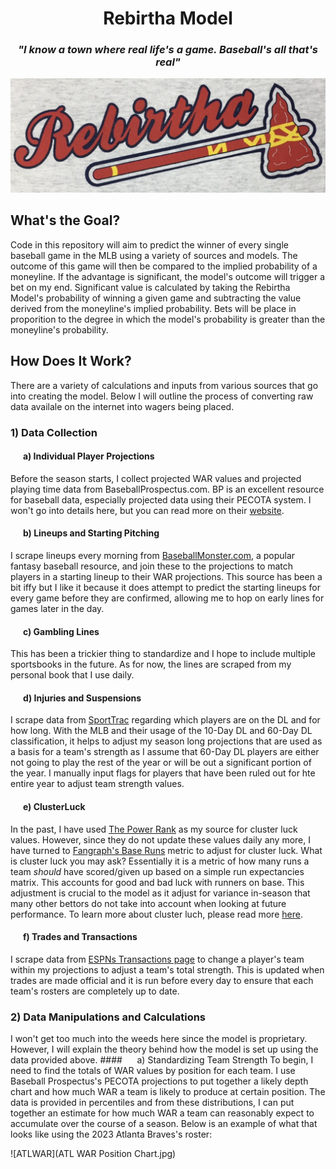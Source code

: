 # <div align="center">Rebirtha Model<div align="center"> #
  ### <div align="center">*"I know a town where real life's a game. Baseball's all that's real"*<div align="center"> ###
![RebirthaLogo](RebirthaLogo.png)
  
  ## What's the Goal? ##
Code in this repository will aim to predict the winner of every single baseball game in the MLB using a variety of sources and models. The outcome of this game will then be compared to the implied probability of a moneyline. If the advantage is significant, the model's outcome will trigger a bet on my end. Significant value is calculated by taking the Rebirtha Model's probability of winning a given game and subtracting the value derived from the moneyline's implied probability. Bets will be place in proporition to the degree in which the model's probability is greater than the moneyline's probability.
  
  ## How Does It Work? ##
There are a variety of calculations and inputs from various sources that go into creating the model. Below I will outline the process of converting raw data availale on the internet into wagers being placed.
  
  ### 1) Data Collection ###
  
  #### &nbsp;&nbsp;&nbsp;&nbsp;&nbsp;&nbsp;a) Individual Player Projections ####
Before the season starts, I collect projected WAR values and projected playing time data from BaseballProspectus.com. BP is an excellent resource for baseball data, especially projected data using their PECOTA system. I won't go into details here, but you can read more on their [website](https://legacy.baseballprospectus.com/glossary/index.php?mode=viewstat&stat=476).
  
  #### &nbsp;&nbsp;&nbsp;&nbsp;&nbsp;&nbsp;b) Lineups and Starting Pitching ####
I scrape lineups every morning from [BaseballMonster.com](https://baseballmonster.com/lineups.aspx), a popular fantasy baseball resource, and join these to the projections to match players in a starting lineup to their WAR projections. This source has been a bit iffy but I like it because it does attempt to predict the starting lineups for every game before they are confirmed, allowing me to hop on early lines for games later in the day.
  
  #### &nbsp;&nbsp;&nbsp;&nbsp;&nbsp;&nbsp;c) Gambling Lines ####
This has been a trickier thing to standardize and I hope to include multiple sportsbooks in the future. As for now, the lines are scraped from my personal book that I use daily.
  
  #### &nbsp;&nbsp;&nbsp;&nbsp;&nbsp;&nbsp;d) Injuries and Suspensions ####
I scrape data from [SportTrac](https://www.spotrac.com/mlb/disabled-list/") regarding which players are on the DL and for how long. With the MLB and their usage of the 10-Day DL and 60-Day DL classification, it helps to adjust my season long projections that are used as a basis for a team's strength as I assume that 60-Day DL players are either not going to play the rest of the year or will be out a significant portion of the year. I manually input flags for players that have been ruled out for hte entire year to adjust team strength values.
  
  #### &nbsp;&nbsp;&nbsp;&nbsp;&nbsp;&nbsp;e) ClusterLuck ####
In the past, I have used [The Power Rank](https://thepowerrank.com/cluster-luck/) as my source for cluster luck values. However, since they do not update these values daily any more, I have turned to [Fangraph's Base Runs](https://www.fangraphs.com/depthcharts.aspx?position=BaseRuns) metric to adjust for cluster luck. What is cluster luck you may ask? Essentially it is a metric of how many runs a team *should* have scored/given up based on a simple run expectancies matrix. This accounts for good and bad luck with runners on base. This adjustment is crucial to the model as it adjust for variance in-season that many other bettors do not take into account when looking at future performance. To learn more about cluster luch, please read more [here](https://library.fangraphs.com/features/baseruns/).
  
  #### &nbsp;&nbsp;&nbsp;&nbsp;&nbsp;&nbsp;f) Trades and Transactions ####
I scrape data from [ESPNs Transactions page](https://www.espn.com/mlb/transactions) to change a player's team within my projections to adjust a team's total strength. This is updated when trades are made official and it is run before every day to ensure that each team's rosters are completely up to date.
  
  ### 2) Data Manipulations and Calculations ###
I won't get too much into the weeds here since the model is proprietary. However, I will explain the theory behind how the model is set up using the data provided above.
  ####&nbsp;&nbsp;&nbsp;&nbsp;&nbsp;&nbsp;a) Standardizing Team Strength
To begin, I need to find the totals of WAR values by position for each team. I use Baseball Prospectus's PECOTA projections to put together a likely depth chart and how much WAR a team is likely to produce at certain position. The data is provided in percentiles and from these distributions, I can put together an estimate for how much WAR a team can reasonably expect to accumulate over the course of a season. Below is an example of what that looks like using the 2023 Atlanta Braves's roster:
 
![ATLWAR](ATL WAR Position Chart.jpg)
  
